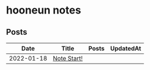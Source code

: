 # hooneun notes

## Posts
| Date | Title | Posts | UpdatedAt |
| - | - | - | - |
| 2022-01-18 | [Note Start!](./posts/note-start.md) |  |  |